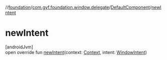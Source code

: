 //[foundation](../../../index.md)/[com.gyf.foundation.window.delegate](../index.md)/[DefaultComponent](index.md)/[newIntent](new-intent.md)

# newIntent

[androidJvm]\
open override fun [newIntent](new-intent.md)(context: [Context](https://developer.android.com/reference/kotlin/android/content/Context.html), intent: [WindowIntent](../../com.gyf.foundation.window.intent/-window-intent/index.md))